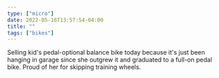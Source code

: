 ```yaml
---
type: ["micro"]
date: 2022-05-16T13:57:54-04:00
title: ""
tags: ["bikes"]
---
```

Selling kid's pedal-optional balance bike today because it's just been hanging in garage since she outgrew it and graduated to a full-on pedal bike. Proud of her for skipping training wheels.
